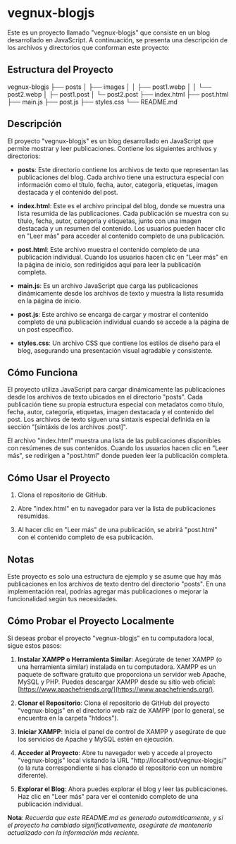# vegnux-blogjs

Este es un proyecto llamado "vegnux-blogjs" que consiste en un blog desarrollado en JavaScript. A continuación, se presenta una descripción de los archivos y directorios que conforman este proyecto:

## Estructura del Proyecto

vegnux-blogjs
├── posts
│   ├── images
│	│	├── post1.webp
│	│	└── post2.webp
│   ├─ post1.post
│   └─ post2.post
├── index.html
├── post.html
├── main.js
├── post.js
├── styles.css
└── README.md


## Descripción

El proyecto "vegnux-blogjs" es un blog desarrollado en JavaScript que permite mostrar y leer publicaciones. Contiene los siguientes archivos y directorios:

- **posts**: Este directorio contiene los archivos de texto que representan las publicaciones del blog. Cada archivo tiene una estructura especial con información como el título, fecha, autor, categoría, etiquetas, imagen destacada y el contenido del post.

- **index.html**: Este es el archivo principal del blog, donde se muestra una lista resumida de las publicaciones. Cada publicación se muestra con su título, fecha, autor, categoría y etiquetas, junto con una imagen destacada y un resumen del contenido. Los usuarios pueden hacer clic en "Leer más" para acceder al contenido completo de una publicación.

- **post.html**: Este archivo muestra el contenido completo de una publicación individual. Cuando los usuarios hacen clic en "Leer más" en la página de inicio, son redirigidos aquí para leer la publicación completa.

- **main.js**: Es un archivo JavaScript que carga las publicaciones dinámicamente desde los archivos de texto y muestra la lista resumida en la página de inicio.

- **post.js**: Este archivo se encarga de cargar y mostrar el contenido completo de una publicación individual cuando se accede a la página de un post específico.

- **styles.css**: Un archivo CSS que contiene los estilos de diseño para el blog, asegurando una presentación visual agradable y consistente.

## Cómo Funciona

El proyecto utiliza JavaScript para cargar dinámicamente las publicaciones desde los archivos de texto ubicados en el directorio "posts". Cada publicación tiene su propia estructura especial con metadatos como título, fecha, autor, categoría, etiquetas, imagen destacada y el contenido del post. Los archivos de texto siguen una sintaxis especial definida en la sección "[sintáxis de los archivos .post]".

El archivo "index.html" muestra una lista de las publicaciones disponibles con resúmenes de sus contenidos. Cuando los usuarios hacen clic en "Leer más", se redirigen a "post.html" donde pueden leer la publicación completa.

## Cómo Usar el Proyecto

1. Clona el repositorio de GitHub.

2. Abre "index.html" en tu navegador para ver la lista de publicaciones resumidas.

3. Al hacer clic en "Leer más" de una publicación, se abrirá "post.html" con el contenido completo de esa publicación.

## Notas

Este proyecto es solo una estructura de ejemplo y se asume que hay más publicaciones en los archivos de texto dentro del directorio "posts". En una implementación real, podrías agregar más publicaciones o mejorar la funcionalidad según tus necesidades.

## Cómo Probar el Proyecto Localmente

Si deseas probar el proyecto "vegnux-blogjs" en tu computadora local, sigue estos pasos:

1. **Instalar XAMPP o Herramienta Similar**: Asegúrate de tener XAMPP (o una herramienta similar) instalada en tu computadora. XAMPP es un paquete de software gratuito que proporciona un servidor web Apache, MySQL y PHP. Puedes descargar XAMPP desde su sitio web oficial: [https://www.apachefriends.org/](https://www.apachefriends.org/).

2. **Clonar el Repositorio**: Clona el repositorio de GitHub del proyecto "vegnux-blogjs" en el directorio web raíz de XAMPP (por lo general, se encuentra en la carpeta "htdocs").

3. **Iniciar XAMPP**: Inicia el panel de control de XAMPP y asegúrate de que los servicios de Apache y MySQL estén en ejecución.

4. **Acceder al Proyecto**: Abre tu navegador web y accede al proyecto "vegnux-blogjs" local visitando la URL "http://localhost/vegnux-blogjs/" (o la ruta correspondiente si has clonado el repositorio con un nombre diferente).

5. **Explorar el Blog**: Ahora puedes explorar el blog y leer las publicaciones. Haz clic en "Leer más" para ver el contenido completo de una publicación individual.

**Nota**: *Recuerda que este README.md es generado automáticamente, y si el proyecto ha cambiado significativamente, asegúrate de mantenerlo actualizado con la información más reciente.*

